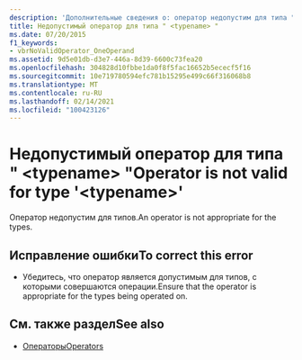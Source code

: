 ```yaml
---
description: 'Дополнительные сведения о: оператор недопустим для типа " <typename> "'
title: Недопустимый оператор для типа " <typename> "
ms.date: 07/20/2015
f1_keywords:
- vbrNoValidOperator_OneOperand
ms.assetid: 9d5e01db-d3e7-446a-8d39-6600c73fea20
ms.openlocfilehash: 304828d10fbbe1da0f8f5fac16652b5ececf5f16
ms.sourcegitcommit: 10e719780594efc781b15295e499c66f316068b8
ms.translationtype: MT
ms.contentlocale: ru-RU
ms.lasthandoff: 02/14/2021
ms.locfileid: "100423126"
---
```

# <a name="operator-is-not-valid-for-type-typename"></a><span data-ttu-id="24ed6-103">Недопустимый оператор для типа " \<typename> "</span><span class="sxs-lookup"><span data-stu-id="24ed6-103">Operator is not valid for type '\<typename>'</span></span>

<span data-ttu-id="24ed6-104">Оператор недопустим для типов.</span><span class="sxs-lookup"><span data-stu-id="24ed6-104">An operator is not appropriate for the types.</span></span>  
  
## <a name="to-correct-this-error"></a><span data-ttu-id="24ed6-105">Исправление ошибки</span><span class="sxs-lookup"><span data-stu-id="24ed6-105">To correct this error</span></span>  
  
- <span data-ttu-id="24ed6-106">Убедитесь, что оператор является допустимым для типов, с которыми совершаются операции.</span><span class="sxs-lookup"><span data-stu-id="24ed6-106">Ensure that the operator is appropriate for the types being operated on.</span></span>  
  
## <a name="see-also"></a><span data-ttu-id="24ed6-107">См. также раздел</span><span class="sxs-lookup"><span data-stu-id="24ed6-107">See also</span></span>

- [<span data-ttu-id="24ed6-108">Операторы</span><span class="sxs-lookup"><span data-stu-id="24ed6-108">Operators</span></span>](../language-reference/operators/index.md)
